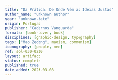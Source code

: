 ```yaml
---
title: "Da Prática. De Onde Vêm as Ideias Justas"
author_name: "unknown author"
year: "unknown-date"
origin: Portugal
publisher: "Cadernos Vanguarda"
formats: [book-cover, book]
disciplines: [graphic-design, typography]
tags: ["Mao Zedong", maoism, communism]
iconography: [people, men]
ref: sol-030-0230
layout: artifact
status: complete
published: true
date_added: 2023-03-08
---
```

